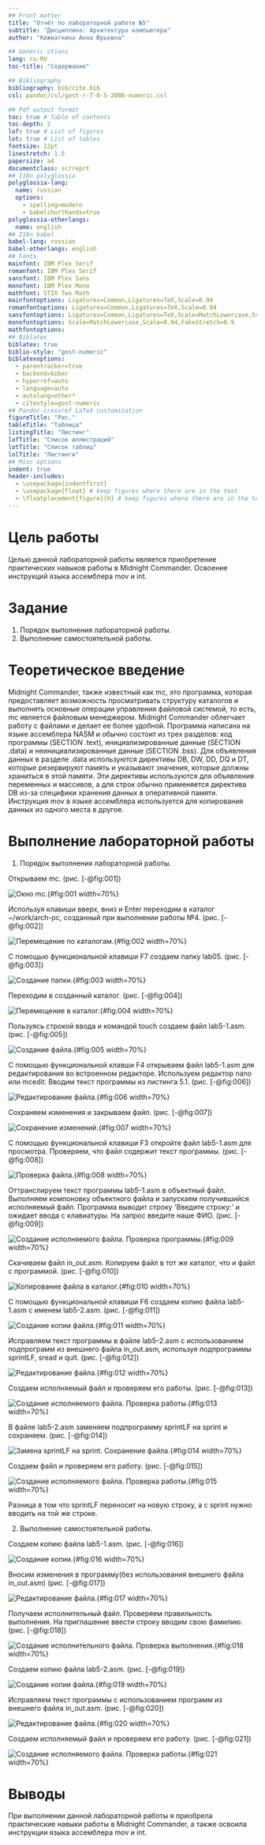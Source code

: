 ```yaml
---
## Front matter
title: "Отчёт по лабораторной работе №5"
subtitle: "Дисциплина: Архитектура компьютера"
author: "Кижваткина Анна Юрьевна"

## Generic otions
lang: ru-RU
toc-title: "Содержание"

## Bibliography
bibliography: bib/cite.bib
csl: pandoc/csl/gost-r-7-0-5-2008-numeric.csl

## Pdf output format
toc: true # Table of contents
toc-depth: 2
lof: true # List of figures
lot: true # List of tables
fontsize: 12pt
linestretch: 1.5
papersize: a4
documentclass: scrreprt
## I18n polyglossia
polyglossia-lang:
  name: russian
  options:
	- spelling=modern
	- babelshorthands=true
polyglossia-otherlangs:
  name: english
## I18n babel
babel-lang: russian
babel-otherlangs: english
## Fonts
mainfont: IBM Plex Serif
romanfont: IBM Plex Serif
sansfont: IBM Plex Sans
monofont: IBM Plex Mono
mathfont: STIX Two Math
mainfontoptions: Ligatures=Common,Ligatures=TeX,Scale=0.94
romanfontoptions: Ligatures=Common,Ligatures=TeX,Scale=0.94
sansfontoptions: Ligatures=Common,Ligatures=TeX,Scale=MatchLowercase,Scale=0.94
monofontoptions: Scale=MatchLowercase,Scale=0.94,FakeStretch=0.9
mathfontoptions:
## Biblatex
biblatex: true
biblio-style: "gost-numeric"
biblatexoptions:
  - parentracker=true
  - backend=biber
  - hyperref=auto
  - language=auto
  - autolang=other*
  - citestyle=gost-numeric
## Pandoc-crossref LaTeX customization
figureTitle: "Рис."
tableTitle: "Таблица"
listingTitle: "Листинг"
lofTitle: "Список иллюстраций"
lotTitle: "Список таблиц"
lolTitle: "Листинги"
## Misc options
indent: true
header-includes:
  - \usepackage{indentfirst}
  - \usepackage{float} # keep figures where there are in the text
  - \floatplacement{figure}{H} # keep figures where there are in the text
---
```


# Цель работы

Целью данной лабораторной работы является приобретение практических навыков работы в Midnight Commander. Освоение инструкций языка ассемблера mov и int.

# Задание

1. Порядок выполнения лабораторной работы.
2. Выполнение самостоятельной работы.

# Теоретическое введение

Midnight Commander, также известный как mc, это программа, которая предоставляет возможность просматривать структуру каталогов и выполнять основные операции управления файловой системой, то есть, mc является файловым менеджером. Midnight Commander облегчает работу с файлами и делает ее более удобной. Программа написана на языке ассемблера NASM и обычно состоит из трех разделов: код программы (SECTION .text), инициализированные данные (SECTION .data) и неинициализированные данные (SECTION .bss). Для объявления данных в разделе .data используются директивы DB, DW, DD, DQ и DT, которые резервируют память и указывают значения, которые должны храниться в этой памяти. Эти директивы используются для объявления переменных и массивов, а для строк обычно применяется директива DB из-за специфики хранения данных в оперативной памяти. Инструкция mov в языке ассемблера используется для копирования данных из одного места в другое.

# Выполнение лабораторной работы

1. Порядок выполнения лабораторной работы.

Открываем mc. (рис. [-@fig:001])

![Окно mc.](image/1.png){#fig:001 width=70%}

Используя клавиши вверх, вниз и Enter переходим в каталог ~/work/arch-pc, созданный при выполнении работы №4. (рис. [-@fig:002])

![Перемещение по каталогам.](image/2.png){#fig:002 width=70%}

С помощью функциональной клавиши F7 создаем папку lab05. (рис. [-@fig:003])

![Создание папки.](image/3.png){#fig:003 width=70%}

Переходим в созданный каталог. (рис. [-@fig:004])

![Перемещение в каталог.](image/4.png){#fig:004 width=70%}

Пользуясь строкой ввода и командой touch создаем файл lab5-1.asm. (рис. [-@fig:005])

![Создание файла.](image/5.png){#fig:005 width=70%}

С помощью функциональной клавши F4 открываем файл lab5-1.asm для редактирования во встроенном редакторе. Используем редактор nano или mcedit. Вводим текст программы из листинга 5.1. (рис. [-@fig:006])

![Редактирование файла.](image/6.png){#fig:006 width=70%}

Сохраняем изменения и закрываем файл. (рис. [-@fig:007])

![Сохранение изменений.](image/7.png){#fig:007 width=70%}

С помощью функциональной клавиши F3 откройте файл lab5-1.asm для просмотра. Проверяем, что файл содержит текст программы. (рис. [-@fig:008])

![Проверка файла.](image/8.png){#fig:008 width=70%}

Оттранслируем текст программы lab5-1.asm в объектный файл. Выполняем компоновку объектного файла и запускаем получившийся исполняемый файл. Программа выводит строку 'Введите строку:' и ожидает ввода с клавиатуры. На запрос введите наше ФИО. (рис. [-@fig:009])

![Создание исполняемого файла. Проверка программы.](image/9.png){#fig:009 width=70%}

Скачиваем файл in_out.asm. Копируем файл в тот же каталог, что и файл с программой. (рис. [-@fig:010])

![Копирование файла в каталог.](image/10.png){#fig:010 width=70%}

С помощью функциональной клавиши F6 создаем копию файла  lab5-1.asm с именем  lab5-2.asm. (рис. [-@fig:011])

![Создание копии файла.](image/11.png){#fig:011 width=70%}

Исправляем текст программы в файле lab5-2.asm с использованием подпрограмм из внешнего файла in_out.asm, используя подпрограммы sprintLF, sread и quit. (рис. [-@fig:012])

![Редактирование файла.](image/12.png){#fig:012 width=70%}

Создаем исполняемый файл и проверяем его работы. (рис. [-@fig:013])

![Создание исполняемого файла. Проверка работы.](image/13.png){#fig:013 width=70%}

В файле lab5-2.asm заменяем подпрограмму sprintLF на sprint и сохраняем. (рис. [-@fig:014])

![Замена sprintLF на sprint. Сохранение файла.](image/14.png){#fig:014 width=70%}

Создаем файл и проверяем его работу. (рис. [-@fig:015])

![Создание исполняемого файла. Проверка работы.](image/15.png){#fig:015 width=70%}

Разница в том что sprintLF переносит на новую строку, а с sprint нужно вводить на той же строке.

2. Выполнение самостоятельной работы.

Создаем копию файла lab5-1.asm. (рис. [-@fig:016])

![Создание копии.](image/16.png){#fig:016 width=70%}

Вносим изменения в программу(без использования внешнего файла in_out.asm) (рис. [-@fig:017])

![Редактирование файла.](image/17.png){#fig:017 width=70%}

Получаем исполнительный файл. Проверяем правильность выполнения. На приглашение ввести строку вводим свою фамилию. (рис. [-@fig:018])

![Создание исполнительного файла. Проверка выполнения.](image/18.png){#fig:018 width=70%}

Создаем копию файла lab5-2.asm. (рис. [-@fig:019])

![Создание копии файла.](image/19.png){#fig:019 width=70%}

Исправляем текст программы с использованием программ из внешнего файла in_out.asm. (рис. [-@fig:020])

![Редактирование файла.](image/20.png){#fig:020 width=70%}

Создаем исполняемый файл и проверяем его работу. (рис. [-@fig:021])

![Создание исполняемого файла. Проверка работы.](image/21.png){#fig:021 width=70%}

# Выводы

При выполнении данной лабораторной работы я приобрела практические навыки работы в Midnight Commander, а также освоила инструкции языка ассемблера mov и int.

